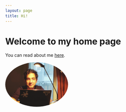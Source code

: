 ```yaml
---
layout: page
title: Hi!
---
```


 Welcome to my home page
=============


You can read about me [here](http://magronox.github.io/about).


 <a href="url"><img align="left" src="https://github.com/Magronox/Magronox.github.io/blob/master/images/A259.png?raw=true" height="auto" width="200" style="border-radius:50%"></a>
